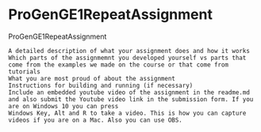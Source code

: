 # ProGenGE1RepeatAssignment
ProGenGE1RepeatAssignment


    A detailed description of what your assignment does and how it works
    Which parts of the assignmemnt you developed yourself vs parts that come from the examples we made on the course or that come from tutorials
    What you are most proud of about the assignment
    Instructions for building and running (if necessary)
    Include an embedded youtube video of the assignment in the readme.md and also submit the Youtube video link in the submission form. If you are on Windows 10 you can press     
    Windows Key, Alt and R to take a video. This is how you can capture videos if you are on a Mac. Also you can use OBS.
